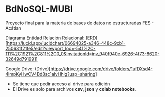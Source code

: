 # BdNoSQL-MUBI
Proyecto final para la materia de bases de datos no estructuradas FES - Acátlan

Diagrama Entidad Relación Relacional:
(ERD)[https://lucid.app/lucidchart/06694025-a346-448c-9cb1-250631f21fe5/edit?viewport_loc=-541%2C-111%2C1921%2C811%2C0_0&invitationId=inv_940f940e-6926-4f73-8620-32649d791991]

Google Drive:
(Drive)[https://drive.google.com/drive/folders/1ufDXsd4-4lmpKyHwCV4Bd8sc1aIvHhlg?usp=sharing]

* Se tiene que pedir acceso al drive para edición
* El Drive es solo para archivos **csv**, **json** y **colab notebooks**.